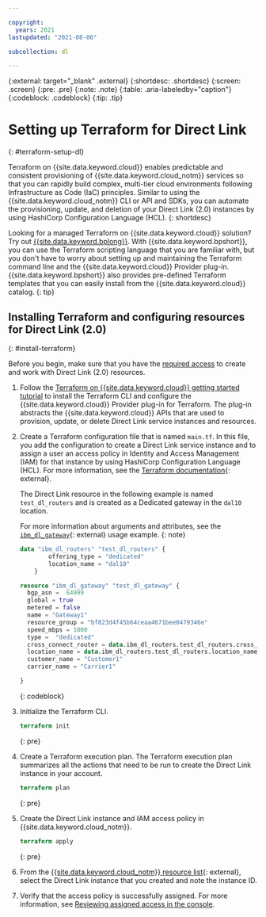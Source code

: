 ```yaml
---

copyright:
  years: 2021
lastupdated: "2021-08-06"

subcollection: dl

---
```


{:external: target="_blank" .external}
{:shortdesc: .shortdesc}
{:screen: .screen}
{:pre: .pre}
{:note: .note}
{:table: .aria-labeledby="caption"}
{:codeblock: .codeblock}
{:tip: .tip}


# Setting up Terraform for Direct Link
{: #terraform-setup-dl}

Terraform on {{site.data.keyword.cloud}} enables predictable and consistent provisioning of {{site.data.keyword.cloud_notm}} services so that you can rapidly build complex, multi-tier cloud environments following Infrastructure as Code (IaC) principles. Similar to using the {{site.data.keyword.cloud_notm}} CLI or API and SDKs, you can automate the provisioning, update, and deletion of your Direct Link (2.0) instances by using HashiCorp Configuration Language (HCL).
{: shortdesc}

Looking for a managed Terraform on {{site.data.keyword.cloud}} solution? Try out [{{site.data.keyword.bplong}}](/docs/schematics?topic=schematics-getting-started). With {{site.data.keyword.bpshort}}, you can use the Terraform scripting language that you are familiar with, but you don't have to worry about setting up and maintaining the Terraform command line and the {{site.data.keyword.cloud}} Provider plug-in. {{site.data.keyword.bpshort}} also provides pre-defined Terraform templates that you can easily install from the {{site.data.keyword.cloud}} catalog.
{: tip}

## Installing Terraform and configuring resources for Direct Link (2.0)
{: #install-terraform}

Before you begin, make sure that you have the [required access](/docs/dl?topic=dl-iam) to create and work with Direct Link (2.0) resources.

1. Follow the [Terraform on {{site.data.keyword.cloud}} getting started tutorial](/docs/ibm-cloud-provider-for-terraform?topic=ibm-cloud-provider-for-terraform-getting-started) to install the Terraform CLI and configure the {{site.data.keyword.cloud}} Provider plug-in for Terraform. The plug-in abstracts the {{site.data.keyword.cloud}} APIs that are used to provision, update, or delete Direct Link service instances and resources.
1. Create a Terraform configuration file that is named `main.tf`. In this file, you add the configuration to create a Direct Link service instance and to assign a user an access policy in Identity and Access Management (IAM) for that instance by using HashiCorp Configuration Language (HCL). For more information, see the [Terraform documentation](https://www.terraform.io/docs/language/index.html){: external}.

   The Direct Link resource in the following example is named `test_dl_routers` and is created as a Dedicated gateway in the `dal10` location.

   For more information about arguments and attributes, see the [`ibm_dl_gateway`](https://registry.terraform.io/providers/IBM-Cloud/ibm/latest/docs/resources/dl_gateway){: external} usage example.
   {: note}

   ```terraform
   data "ibm_dl_routers" "test_dl_routers" {
           offering_type = "dedicated"
           location_name = "dal10"
       }

   resource "ibm_dl_gateway" "test_dl_gateway" {
     bgp_asn =  64999
     global = true
     metered = false
     name = "Gateway1"
     resource_group = "bf823d4f45b64ceaa4671bee0479346e"
     speed_mbps = 1000
     type =  "dedicated"
     cross_connect_router = data.ibm_dl_routers.test_dl_routers.cross_connect_routers[0].router_name
     location_name = data.ibm_dl_routers.test_dl_routers.location_name
     customer_name = "Customer1"
     carrier_name = "Carrier1"

   }
   ```
   {: codeblock}

1. Initialize the Terraform CLI.

   ```terraform      
   terraform init
   ```
   {: pre}

1. Create a Terraform execution plan. The Terraform execution plan summarizes all the actions that need to be run to create the Direct Link instance in your account.

   ```terraform
   terraform plan
   ```
   {: pre}

1. Create the Direct Link instance and IAM access policy in {{site.data.keyword.cloud_notm}}.

   ```terraform
   terraform apply
   ```
   {: pre}

1. From the [{{site.data.keyword.cloud_notm}} resource list](/resources){: external}, select the Direct Link instance that you created and note the instance ID.

1. Verify that the access policy is successfully assigned. For more information, see [Reviewing assigned access in the console](/docs/account?topic=account-assign-access-resources#review-your-access-console).
